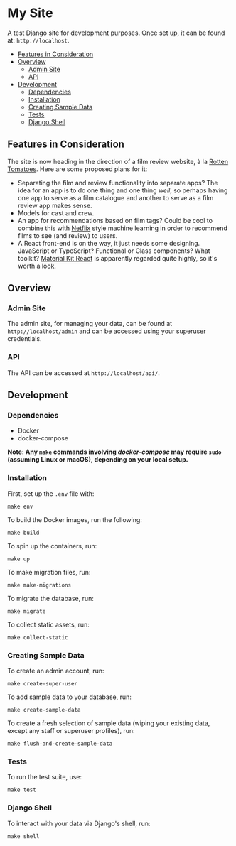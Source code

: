 # My Site

A test Django site for development purposes. Once set up, it can be found at:
`http://localhost`.

- [Features in Consideration](#features-in-consideration)
- [Overview](#overview)
  - [Admin Site](#admin-site)
  - [API](#api)
- [Development](#development)
  - [Dependencies](#dependencies)
  - [Installation](#installation)
  - [Creating Sample Data](#creating-sample-data)
  - [Tests](#tests)
  - [Django Shell](#django-shell)


## Features in Consideration

The site is now heading in the direction of a film review website, à la [Rotten
Tomatoes](https://www.rottentomatoes.com/). Here are some proposed plans for it:

- Separating the film and review functionality into separate apps? The idea for
  an app is to do one thing and one thing _well_, so perhaps having one app 
  to serve as a film catalogue and another to serve as a film review app makes
  sense.
- Models for cast and crew.
- An app for recommendations based on film tags? Could be cool to combine this
  with [Netflix](https://www.netflix.com) style machine learning in order to 
  recommend films to see (and review) to users.
- A React front-end is on the way, it just needs some designing. JavaScript or
  TypeScript? Functional or Class components? What toolkit? [Material Kit React](
    https://demos.creative-tim.com/material-kit-react/?_ga=2.65695594.538724389.1612323036-1959417379.1612323036#/
  ) is apparently regarded quite highly, so it's worth a look.


## Overview

### Admin Site

The admin site, for managing your data, can be found at `http://localhost/admin` 
and can be accessed using your superuser credentials.

### API

The API can be accessed at `http://localhost/api/`.


## Development

### Dependencies

- Docker
- docker-compose

**Note: Any `make` commands involving _docker-compose_ may require `sudo` 
(assuming Linux or macOS), depending on your local setup.**

### Installation

First, set up the `.env` file with:
```
make env
```

To build the Docker images, run the following:
```
make build
```

To spin up the containers, run:
```
make up
```

To make migration files, run:
```
make make-migrations
```

To migrate the database, run:
```
make migrate
```

To collect static assets, run:
```
make collect-static
```

### Creating Sample Data

To create an admin account, run:
```
make create-super-user
```

To add sample data to your database, run:
```
make create-sample-data
```

To create a fresh selection of sample data (wiping your existing data, except 
any staff or superuser profiles), run:
```
make flush-and-create-sample-data
```

### Tests

To run the test suite, use:
```
make test
```

### Django Shell

To interact with your data via Django's shell, run:
```
make shell
```
